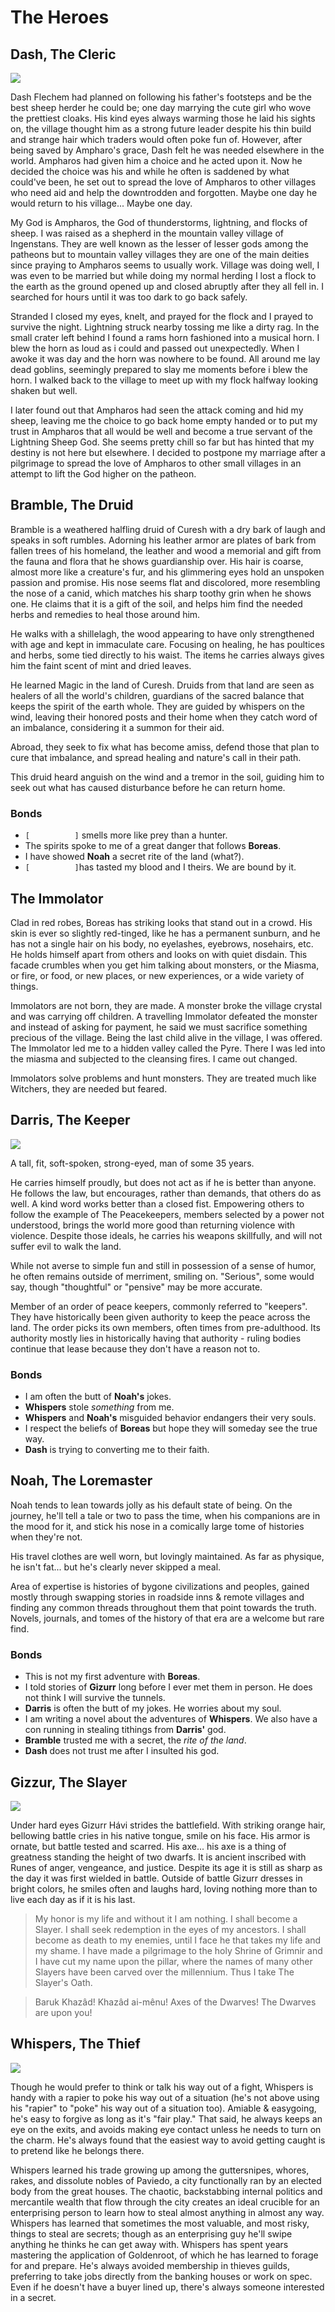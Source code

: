 # The Heroes

## Dash, The Cleric

<img class="portrait" src="images/dash.png"/>

Dash Flechem had planned on following his father's footsteps and be the best sheep herder he could be; one day marrying the cute girl who wove the prettiest cloaks. His kind eyes always warming those he laid his sights on, the village thought him as a strong future leader despite his thin build and strange hair which traders would often poke fun of. However, after being saved by Ampharo's grace, Dash felt he was needed elsewhere in the world. Ampharos had given him a choice and he acted upon it. Now he decided the choice was his and while he often is saddened by what could've been, he set out to spread the love of Ampharos to other villages who need aid and help the downtrodden and forgotten. Maybe one day he would return to his village... Maybe one day.

My God is Ampharos, the God of thunderstorms, lightning, and flocks of sheep. I was raised as a shepherd in the mountain valley village of Ingenstans. They are well known as the lesser of lesser gods among the patheons but to mountain valley villages they are one of the main deities since praying to Ampharos seems to usually work. Village was doing well, I was even to be married but while doing my normal herding I lost a flock to the earth as the ground opened up and closed abruptly after they all fell in. I searched for hours until it was too dark to go back safely. 

Stranded I closed my eyes, knelt, and prayed for the flock and I prayed to survive the night. Lightning struck nearby tossing me like a dirty rag. In the small crater left behind I found a rams horn fashioned into a musical horn. I blew the horn as loud as i could and passed out unexpectedly. When I awoke it was day and the horn was nowhere to be found. All around me lay dead goblins, seemingly prepared to slay me moments before i blew the horn. I walked back to the village to meet up with my flock halfway looking shaken but well. 

I later found out that Ampharos had seen the attack coming and hid my sheep, leaving me the choice to go back home empty handed or to put my trust in Ampharos that all would be well and become a true servant of the Lightning Sheep God. She seems pretty chill so far but has hinted that my destiny is not here but elsewhere. I decided to postpone my marriage after a pilgrimage to spread the love of Ampharos to other small villages in an attempt to lift the God higher on the patheon.

## Bramble, The Druid

Bramble is a weathered halfling druid of Curesh with a dry bark of laugh and speaks in soft rumbles. Adorning his leather armor are plates of bark from fallen trees of his homeland, the leather and wood a memorial and gift from the fauna and flora that he shows guardianship over. His hair is coarse, almost more like a creature's fur, and his glimmering eyes hold an unspoken passion and promise. His nose seems flat and discolored, more resembling the nose of a canid, which matches his sharp toothy grin when he shows one. He claims that it is a gift of the soil, and helps him find the needed herbs and remedies to heal those around him.

He walks with a shillelagh, the wood appearing to  have only strengthened with age and kept in immaculate care. Focusing on healing, he has poultices and herbs, some tied directly to his waist. The items he carries always gives him the faint scent of mint and dried leaves.


He learned Magic in the land of Curesh. Druids from that land are seen as healers of all the world's children, guardians of the sacred balance that keeps the spirit of the earth whole. They are guided by whispers on the wind, leaving their honored posts and their home when they catch word of an imbalance, considering it a summon for their aid.

Abroad, they seek to fix what has become amiss, defend those that plan to cure that imbalance, and spread healing and nature's call in their path. 

This druid heard anguish on the wind and a tremor in the soil, guiding him to seek out what has caused disturbance before he can return home.

### Bonds
- `[          ]` smells more like prey than a hunter.
- The spirits spoke to me of a great danger that follows **Boreas**.
- I have showed **Noah** a secret rite of the land (what?).
- `[          ]`has tasted my blood and I theirs. We are bound by it.


## The Immolator

Clad in red robes, Boreas has striking looks that stand out in a crowd. His skin is ever so slightly red-tinged, like he has a permanent sunburn, and he has not a single hair on his body, no eyelashes, eyebrows, nosehairs, etc. He holds himself apart from others and looks on with quiet disdain. This facade crumbles when you get him talking about monsters, or the Miasma, or fire, or food, or new places, or new experiences, or a wide variety of things.

Immolators are not born, they are made. A monster broke the village crystal and was carrying off children. A travelling Immolator defeated the monster and instead of asking for payment, he said we must sacrifice something precious of the village. Being the last child alive in the village, I was offered. The Immolator led me to a hidden valley called the Pyre. There I was led into the miasma and subjected to the cleansing fires. I came out changed.

Immolators solve problems and hunt monsters. They are treated much like Witchers, they are needed but feared.


## Darris, The Keeper

<img class="portrait" src="images/darris.jpeg"/>

A tall, fit, soft-spoken, strong-eyed, man of some 35 years.

He carries himself proudly, but does not act as if he is better than anyone. He follows the law, but encourages, rather than demands, that others do as well. A kind word works better than a closed fist. Empowering others to follow the example of The Peacekeepers, members selected by a power not understood, brings the world more good than returning violence with violence. Despite those ideals, he carries his weapons skillfully, and will not suffer evil to walk the land.

While not averse to simple fun and still in possession of a sense of humor, he often remains outside of merriment, smiling on. "Serious", some would say, though "thoughtful" or "pensive" may be more accurate. 


Member of an order of peace keepers, commonly referred to "keepers". They have historically been given authority to keep the peace across the land. The order picks its own members, often times from pre-adulthood. Its authority mostly lies in historically having that authority - ruling bodies continue that lease because they don't have a reason not to.

### Bonds
- I am often the butt of **Noah's** jokes.
- **Whispers** stole *something* from me.
- **Whispers** and **Noah's** misguided behavior endangers their very souls.
- I respect the beliefs of **Boreas** but hope they will someday see the true way.
- **Dash** is trying to converting me to their faith.


## Noah, The Loremaster

Noah tends to lean towards jolly as his default state of being. On the journey, he'll tell a tale or two to pass the time, when his companions are in the mood for it, and stick his nose in a comically large tome of histories when they're not.

His travel clothes are well worn, but lovingly maintained. As far as physique, he isn't fat... but he's clearly never skipped a meal.

Area of expertise is histories of  bygone civilizations and peoples, gained mostly through swapping stories in roadside inns & remote villages and finding any common threads throughout them that point towards the truth. Novels, journals, and tomes of the history of that era are a welcome but rare find. 

### Bonds
- This is not my first adventure with **Boreas**.
- I told stories of **Gizurr** long before I ever met them in person. He does not think I will survive the tunnels.
-  **Darris** is often the butt of my jokes. He worries about my soul.
- I am writing a novel about the adventures of **Whispers**. We also have a con running in stealing tithings from **Darris'** god.
-  **Bramble** trusted me with a secret, the *rite of the land*.
-   **Dash** does not trust me after I insulted his god. 


## Gizzur, The Slayer

<img class="portrait" src="images/gizzur.jpeg"/>

Under hard eyes Gizurr Hávi strides the battlefield. With striking orange hair, bellowing battle cries in his native tongue, smile on his face. His armor is ornate, but battle tested and scarred. His axe... his axe is a thing of greatness standing the height of two dwarfs. It is ancient inscribed with Runes of anger, vengeance, and justice. Despite its age it is still as sharp as the day it was first wielded in battle. Outside of battle Gizurr dresses in bright colors, he smiles often and laughs hard, loving nothing more than to live each day as if it is his last.

>My honor is my life and without it I am nothing. I shall become a Slayer. I shall seek redemption in the eyes of my ancestors. I shall become as death to my enemies, until I face he that takes my life and my shame. I have made a pilgrimage to the holy Shrine of Grimnir and I have cut my name upon the pillar, where the names of many other Slayers have been carved over the millennium. Thus I take The Slayer's Oath.

>Baruk Khazâd! Khazâd ai-mênu! Axes of the Dwarves! The Dwarves are upon you!

## Whispers, The Thief

<img class="portrait" src="images/whispers.jpeg"/>

Though he would prefer to think or talk his way out of a fight, Whispers is handy with a rapier to poke his way out of a situation (he's not above using his "rapier" to "poke" his way out of a situation too). Amiable & easygoing, he's easy to forgive as long as it's "fair play." That said, he always keeps an eye on the exits, and avoids making eye contact unless he needs to turn on the charm. He's always found that the easiest way to avoid getting caught is to pretend like he belongs there.

Whispers learned his trade growing up among the guttersnipes, whores, rakes, and dissolute nobles of Paviedo, a city functionally ran by an elected body from the great houses. The chaotic, backstabbing internal politics and mercantile wealth that flow through the city creates an ideal crucible for an enterprising person to learn how to steal almost anything in almost any way. Whispers has learned that sometimes the most valuable, and most risky, things to steal are secrets; though as an enterprising guy he'll swipe anything he thinks he can get away with. Whispers has spent years mastering the application of Goldenroot, of which he has learned to forage for and prepare. He's always avoided membership in thieves guilds, preferring to take jobs directly from the banking houses or work on spec. Even if he doesn't have a buyer lined up, there's always someone interested in a secret.
